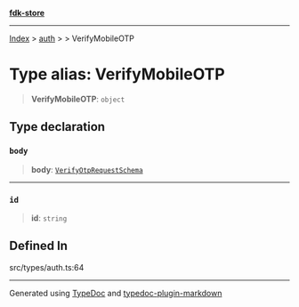 [**fdk-store**](../../../README.md)
***

[Index](../../../API.md) > [auth](../../README.md) > [<internal>](../README.md) > VerifyMobileOTP

# Type alias: VerifyMobileOTP

> **VerifyMobileOTP**: `object`

## Type declaration

### `body`

> **body**: [`VerifyOtpRequestSchema`](type-alias.VerifyOtpRequestSchema.md)

***

### `id`

> **id**: `string`

## Defined In

src/types/auth.ts:64

***
Generated using [TypeDoc](https://typedoc.org/) and [typedoc-plugin-markdown](https://www.npmjs.com/package/typedoc-plugin-markdown)
